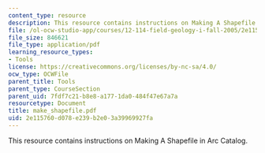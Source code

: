 ```yaml
---
content_type: resource
description: This resource contains instructions on Making A Shapefile in Arc Catalog.
file: /ol-ocw-studio-app/courses/12-114-field-geology-i-fall-2005/2e115760d078e239b2e03a39969927fa_make_shapefile.pdf
file_size: 846621
file_type: application/pdf
learning_resource_types:
- Tools
license: https://creativecommons.org/licenses/by-nc-sa/4.0/
ocw_type: OCWFile
parent_title: Tools
parent_type: CourseSection
parent_uid: 7fdf7c21-b8e8-a177-1da0-484f47e67a7a
resourcetype: Document
title: make_shapefile.pdf
uid: 2e115760-d078-e239-b2e0-3a39969927fa
---
```

This resource contains instructions on Making A Shapefile in Arc Catalog.